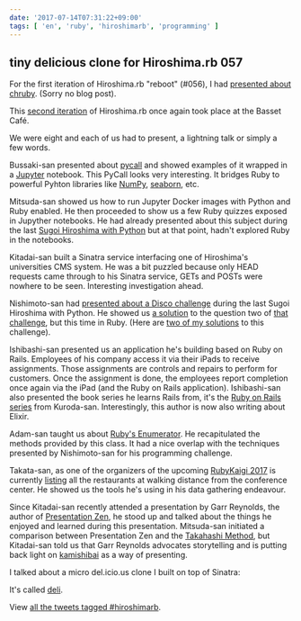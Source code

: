 ```yaml
---
date: '2017-07-14T07:31:22+09:00'
tags: [ 'en', 'ruby', 'hiroshimarb', 'programming' ]
---
```


## tiny delicious clone for Hiroshima.rb 057

For the first iteration of Hiroshima.rb "reboot" (#056), I had [presented about chruby](https://speakerdeck.com/jmettraux/chruby). (Sorry no blog post).

This [second iteration](https://hiroshimarb.connpass.com/event/59910/) of Hiroshima.rb once again took place at the Basset Café.

We were eight and each of us had to present, a lightning talk or simply a few words.

Bussaki-san presented about [pycall](https://github.com/mrkn/pycall) and showed examples of it wrapped in a [Jupyter](http://jupyter.org/) notebook. This PyCall looks very interesting. It bridges Ruby to powerful Pyhton libraries like [NumPy](http://www.numpy.org/), [seaborn](https://seaborn.pydata.org/), etc.

Mitsuda-san showed us how to run Jupyter Docker images with Python and Ruby enabled. He then proceeded to show us a few Ruby quizzes exposed in Jupyther notebooks. He had already presented about this subject during the last [Sugoi Hiroshima with Python](https://great-h.connpass.com/event/60306/) but at that point, hadn't explored Ruby in the notebooks.

Kitadai-san built a Sinatra service interfacing one of Hiroshima's universities CMS system. He was a bit puzzled because only HEAD requests came through to his Sinatra service, GETs and POSTs were nowhere to be seen. Interesting investigation ahead.

Nishimoto-san had [presented about a Disco challenge](https://gist.github.com/nishimotz/3c047c61dba03baf4c59c6b4afca871f) during the last Sugoi Hiroshima with Python. He showed us [a solution](https://gist.github.com/nishimotz/7ad6677fd41d3006cc217d1572ebcb8d) to the question two of [that challenge](https://www.disco.co.jp/procon/#example), but this time in Ruby. (Here are [two of my solutions](https://gist.github.com/jmettraux/1308c411c74f8429ed4447d8fe0d55ad) to this challenge).

Ishibashi-san presented us an application he's building based on Ruby on Rails. Employees of his company access it via their iPads to receive assignments. Those assignments are controls and repairs to perform for customers. Once the assignment is done, the employees report completion once again via the iPad (and the Ruby on Rails application). Ishibashi-san also presented the book series he learns Rails from, it's the [Ruby on Rails series](https://www.oiax.jp/) from Kuroda-san. Interestingly, this author is now also writing about Elixir.

Adam-san taught us about [Ruby's Enumerator](https://ruby-doc.org/core-2.2.0/Enumerator.html). He recapitulated the methods provided by this class. It had a nice overlap with the techniques presented by Nishimoto-san for his programming challenge.

Takata-san, as one of the organizers of the upcoming [RubyKaigi 2017](http://rubykaigi.org/2017) is currently [listing](https://twitter.com/takatayoshitake) all the restaurants at walking distance from the conference center. He showed us the tools he's using in his data gathering endeavour.

Since Kitadai-san recently attended a presentation by Garr Reynolds, the author of [Presentation Zen](http://www.presentationzen.com/), he stood up and talked about the things he enjoyed and learned during this presentation. Mitsuda-san initiated a comparison between Presentation Zen and the [Takahashi Method](https://en.wikipedia.org/wiki/Takahashi_method), but Kitadai-san told us that Garr Reynolds advocates storytelling and is putting back light on [kamishibai](https://en.wikipedia.org/wiki/Kamishibai) as a way of presenting.

I talked about a micro del.icio.us clone I built on top of Sinatra:

<script async class="speakerdeck-embed" data-slide="2" data-id="988f2e555fce425fb3cedd19131b709b" data-ratio="1.33333333333333" src="//speakerdeck.com/assets/embed.js"></script>

It's called [deli](https://github.com/jmettraux/deli).

View [all the tweets tagged #hiroshimarb](https://twitter.com/hashtag/hiroshimarb?f=tweets&vertical=default&src=hash).

